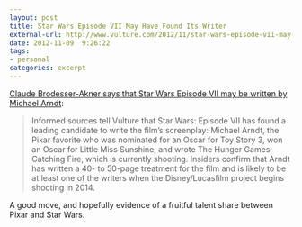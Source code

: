 ```yaml
---
layout: post
title: Star Wars Episode VII May Have Found Its Writer
external-url: http://www.vulture.com/2012/11/star-wars-episode-vii-may-have-found-its-writer.html
date: 2012-11-09  9:26:22
tags:
- personal
categories: excerpt
---
```


[Claude Brodesser-Akner says that Star Wars Episode VII may be written by Michael Arndt](http://www.vulture.com/2012/11/star-wars-episode-vii-may-have-found-its-writer.html):

> Informed sources tell Vulture that Star Wars: Episode VII has found a leading candidate to write the film’s screenplay: Michael Arndt, the Pixar favorite who was nominated for an Oscar for Toy Story 3, won an Oscar for Little Miss Sunshine, and wrote The Hunger Games: Catching Fire, which is currently shooting. Insiders confirm that Arndt has written a 40- to 50-page treatment for the film and is likely to be at least one of the writers when the Disney/Lucasfilm project begins shooting in 2014.

A good move, and hopefully evidence of a fruitful talent share between Pixar and Star Wars.
